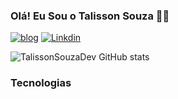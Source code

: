 ### Olá! Eu Sou o Talisson Souza ✋🏻
[![blog](https://img.shields.io/website-up-down-green-red/http/monip.org.svg)](https://linkedin.com/in/talisson-souza-81a069215/)
[![Linkdin](https://img.shields.io/badge/LinkedIn-0077B5?style=for-the-badge&logo=linkedin&logoColor=white)](https://linkedin.com/in/talisson-souza-81a069215/)


![TalissonSouzaDev GitHub stats](https://github-readme-stats.vercel.app/api?username=TalissonSouzaDev&show_icons=true&theme=dracula)


### Tecnologias

<div style="display:inline_block">
<img  />
  
</div>
